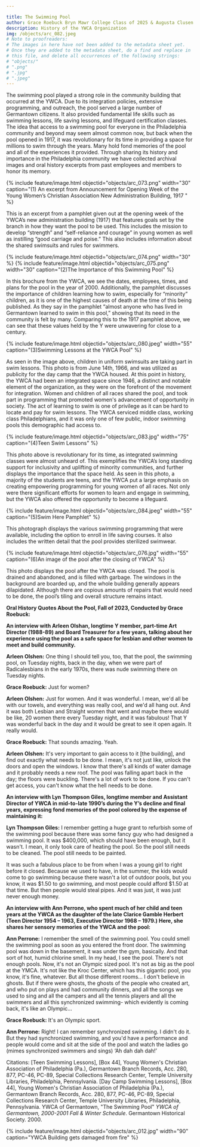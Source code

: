 ```yaml
---

title: The Swimming Pool
author: Grace Roebuck Bryn Mawr College Class of 2025 & Augusta Clusen Moses Bryn Mawr College Class of 2027
description: History of the YWCA Organization
img: /objects/arc_082.jpeg
# Note to proofreaders:
# The images in here have not been added to the metadata sheet yet.
# Once they are added to the metadata sheet, do a find and replace in
# this file, and delete all occurrences of the following strings:
# "objects/"
# ".png"
# ".jpg"
# ".jpeg"
---
```


The swimming pool played a strong role in the community building that occurred at the YWCA. Due to its integration policies, extensive programming, and outreach, the pool served a large number of Germantown citizens. It also provided fundamental life skills such as swimming lessons, life saving lessons, and lifeguard certification classes. The idea that access to a swimming pool for everyone in the Philadelphia community and beyond may seem almost common now, but back when the pool opened in 1917, it was revolutionary for its time in providing a space for millions to swim through the years. Many hold fond memories of the pool and all of the experiences it provided. Through sharing its history and importance in the Philadelphia community we have collected archival images and oral history excerpts from past employees and members to honor its memory.  

{% include feature/image.html objectid="objects/arc_073.png" width="30" caption="(1) An excerpt from Announcement for Opening Week of the Young Women’s Christian Association New Administration Building, 1917 " %}

This is an excerpt from a pamphlet given out at the opening week of the YWCA’s new administration building (1917) that features goals set by the branch in how they want the pool to be used. This includes the mission to develop “strength” and “self-reliance and courage” in young women as well as instilling “good carriage and poise.” This also includes information about the shared swimsuits and rules for swimmers. 

{% include feature/image.html objectid="objects/arc_074.png" width="30" %}
{% include feature/image.html objectid="objects/arc_075.png" width="30" caption="(2)The Importance of this Swimming Pool" %}

In this brochure from the YWCA, we see the dates, employees, times, and plans for the pool in the year of 2000. Additionally, the pamphlet discusses the importance of children learning how to swim, especially for “minority” children, as it is one of the highest causes of death at the time of this being published. As they say in the pamphlet “almost anyone who has lived in Germantown learned to swim in this pool,” showing that its need in the community is felt by many. Comparing this to the 1917 pamphlet above, we can see that these values held by the Y were unwavering for close to a century.

{% include feature/image.html objectid="objects/arc_080.jpeg" width="55" caption="(3)Swimming Lessons at the YWCA Pool" %}

As seen in the image above, children in uniform swimsuits are taking part in swim lessons. This photo is from June 14th, 1966, and was utilized as publicity for the day camp that the YWCA housed. At this point in history, the YWCA had been an integrated space since 1946, a distinct and notable element of the organization, as they were on the forefront of the movement for integration. Women and children of all races shared the pool, and took part in programming that promoted women's advancement of opportunity in society. The act of learning to swim is one of privilege as it can be hard to locate and pay for swim lessons. The YWCA serviced middle class, working class Philadelphians, and it was only one of few public, indoor swimming pools this demographic had access to. 

{% include feature/image.html objectid="objects/arc_083.jpg" width="75" caption="(4)Teen Swim Lessons" %}

This photo above is revolutionary for its time, as integrated swimming classes were almost unheard of. This exemplifies the YWCA’s long standing support for inclusivity and uplifting of minority communities, and further displays the importance that the space held. As seen in this photo, a majority of the students are teens, and the YWCA put a large emphasis on creating empowering programming for young women of all races. Not only were there significant efforts for women to learn and engage in swimming, but the YWCA also offered the opportunity to become a lifeguard. 


{% include feature/image.html objectid="objects/arc_084.jpeg" width="55" caption="(5)Swim Here Pamphlet" %}

This photograph displays the various swimming programming that were available, including the option to enroll in life saving courses. It also includes the written detail that the pool provides sterilized swimwear. <br/>

{% include feature/image.html objectid="objects/arc_076.jpg" width="55"  caption="(6)An image of the pool after the closing of YWCA" %}

This photo displays the pool after the YWCA was closed. The pool is drained and abandoned, and is filled with garbage. The windows in the background are boarded up, and the whole building generally appears dilapidated. Although there are copious amounts of repairs that would need to be done, the pool’s tiling and overall structure remains intact. 


**Oral History Quotes About the Pool, Fall of 2023, Conducted by Grace Roebuck:**

**An interview with Arleen Olshan, longtime Y member, part-time Art Director (1988-89) and Board Treasurer for a few years, talking about her experience using the pool as a safe space for lesbian and other women to meet and build community.**

**Arleen Olshen:** One thing I should tell you, too, that the pool, the swimming pool, on Tuesday nights, back in the day, when we were part of Radicalesbians in the early 1970s, there was nude swimming there on Tuesday nights. 

**Grace Roebuck:** Just for women? 

**Arleen Olshen:** Just for women. And it was wonderful. I mean, we'd all be with our towels, and everything was really cool, and we'd all hang out. And it was both Lesbian and Straight women that went and maybe there would be like, 20 women there every Tuesday night, and it was fabulous! That Y was wonderful back in the day and it would be great to see it open again. It really would.

**Grace Roebuck:** That sounds amazing. Yeah.

**Arleen Olshen:** It's very important to gain access to it [the building], and find out exactly what needs to be done. I mean, it's not just like, unlock the doors and open the windows.  I know that there's all kinds of water damage and it probably needs a new roof. The pool was falling apart back in the day; the floors were buckling. There's a lot of work to be done. If you can't get access, you can't know what the hell needs to be done.


**An interview with Lyn Thompson Giles, longtime member and Assistant Director of YWCA in mid-to-late 1990’s during the Y’s decline and final years, expressing fond memories of the pool colored by the expense of maintaining it:**

**Lyn Thompson Giles:** I remember getting a huge grant to refurbish some of the swimming pool because there was some fancy guy who had designed a swimming pool. It was $400,000, which should have been enough, but it wasn't. I mean, it only took care of heating the pool. So the pool still needs to be cleaned. The pool still needs to be painted. 
  
It was such a fabulous place to be from when I was a young girl to right before it closed. Because we used to have, in the summer, the kids would come to go swimming because there wasn't a lot of outdoor pools, but you know, it was $1.50 to go swimming, and most people could afford $1.50 at that time. But then people would steal pipes. And it was just, it was just never enough money. 

**An interview with Ann Perrone, who spent much of her child and teen years at the YWCA as the daughter of the late Clarice Gamble Herbert (Teen Director 1954 – 1963,  Executive Director 1968 – 1979.) Here, she shares her sensory memories of the YWCA and the pool:**

**Ann Perrone:** I remember the smell of the swimming pool. You could smell the swimming pool as soon as you entered the front door. The swimming pool was down in the basement, it was under the gym, basically. And that sort of hot, humid chlorine smell. In my head, I see the pool. There's not enough pools. Now, it's not an Olympic sized pool. It's not as big as the pool at the YMCA. It's not like the Kroc Center, which has this gigantic pool, you know, it's fine, whatever. But all those different rooms… I don't believe in ghosts. But if there were ghosts, the ghosts of the people who created art, and who put on plays and had community dinners, and all the songs we used to sing and all the campers and all the tennis players and all the swimmers and all this synchronized swimming- which evidently is coming back, it's like an Olympic... 

**Grace Roebuck:** It's an Olympic sport. 

**Ann Perrone:** Right! I can remember synchronized swimming. I didn't do it. But they had synchronized swimming, and you'd have a performance and people would come and sit at the side of the pool and watch the ladies go (mimes synchronized swimmers and sings) ‘Ah dah dah dah!’


Citations:
[Teen Swimming Lessons], [Box 44], Young Women's Christian Association of Philadelphia (Pa.), Germantown Branch Records, Acc. 280, 877, PC-46, PC-89, Special Collections Research Center, Temple University Libraries, Philadelphia, Pennsylvania.
[Day Camp Swimming Lessons], [Box 44], Young Women's Christian Association of Philadelphia (Pa.), Germantown Branch Records, Acc. 280, 877, PC-46, PC-89, Special Collections Research Center, Temple University Libraries, Philadelphia, Pennsylvania.
YWCA of Germantown, "The Swimming Pool" _YWCA of Germantown, 2000-2001 Fall & Winter Schedule_. Germantown Historical Society. 2000. 

{% include feature/image.html objectid="objects/arc_012.jpg" width="90" caption="YWCA Building gets damaged from fire" %}
